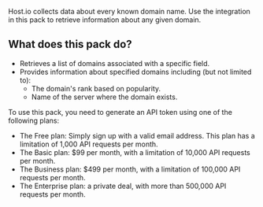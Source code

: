 Host.io collects data about every known domain name. Use the integration in this pack to retrieve information about any given domain. 

## What does this pack do?

- Retrieves a list of domains associated with a specific field.
- Provides information about specified domains including (but not limited to):
  - The domain's rank based on popularity.
  - Name of the server where the domain exists.

To use this pack, you need to generate an API token using one of the following plans:

- The Free plan: Simply sign up with a valid email address. This plan has a limitation of 1,000 API requests per month.
- The Basic plan: $99 per month, with a limitation of 10,000 API requests per month.
- The Business plan: $499 per month, with a limitation of 100,000 API requests per month.
- The Enterprise plan: a private deal, with more than 500,000 API requests per month.

